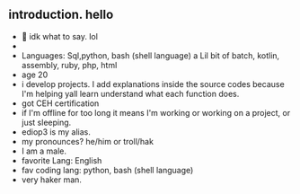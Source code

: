 ## introduction. hello



- 🔭 idk what to say. lol
- 
- Languages: Sql,python, bash (shell language) a Lil bit of batch, kotlin, assembly, ruby, php, html
- age 20
- i develop projects. I add explanations inside the source codes because I'm helping yall learn understand what each function does.
- got CEH certification
- if I'm offline for too long it means I'm working or working on a project, or just sleeping.
- ediop3 is my alias.
- my pronounces? he/him or troll/hak
- I am a male.
- favorite Lang: English
- fav coding lang: python, bash (shell language)
- very haker man.
